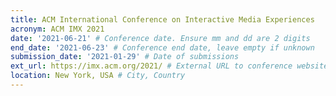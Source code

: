 ```yaml
---
title: ACM International Conference on Interactive Media Experiences
acronym: ACM IMX 2021
date: '2021-06-21' # Conference date. Ensure mm and dd are 2 digits
end_date: '2021-06-23' # Conference end date, leave empty if unknown
submission_date: '2021-01-29' # Date of submissions
ext_url: https://imx.acm.org/2021/ # External URL to conference website
location: New York, USA # City, Country
---
```

